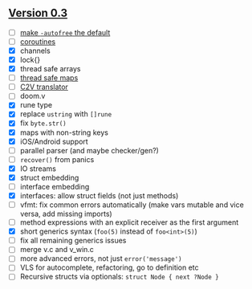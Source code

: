 ## [Version 0.3](https://github.com/vlang/v/projects/5)
- [ ] [make `-autofree` the default](https://github.com/vlang/v/issues/6989)
- [ ] [coroutines](https://github.com/vlang/v/issues/561)
- [x] channels
- [x] lock{}
- [x] thread safe arrays
- [ ] [thread safe maps](https://github.com/vlang/v/issues/6992)
- [ ] [C2V translator](https://github.com/vlang/v/issues/6985)
- [ ] doom.v
- [x] rune type
- [x] replace `ustring` with `[]rune`
- [x] fix `byte.str()`
- [x] maps with non-string keys
- [x] iOS/Android support
- [ ] parallel parser (and maybe checker/gen?)
- [ ] `recover()` from panics
- [x] IO streams
- [x] struct embedding
- [ ] interface embedding
- [x] interfaces: allow struct fields (not just methods)
- [ ] vfmt: fix common errors automatically (make vars mutable and vice versa, add missing imports)
- [ ] method expressions with an explicit receiver as the first argument
- [x] short generics syntax (`foo(5)` instead of `foo<int>(5)`)
- [ ] fix all remaining generics issues
- [ ] merge v.c and v_win.c
- [ ] more advanced errors, not just `error('message')`
- [ ] VLS for autocomplete, refactoring, go to definition etc
- [ ] Recursive structs via optionals: `struct Node { next ?Node }`
